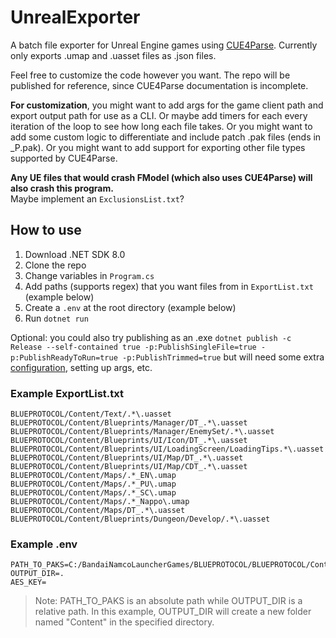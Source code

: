 # UnrealExporter
A batch file exporter for Unreal Engine games using [CUE4Parse](https://github.com/FabianFG/CUE4Parse). Currently only exports .umap and .uasset files as .json files.  

Feel free to customize the code however you want. The repo will be published for reference, since CUE4Parse documentation is incomplete.  

**For customization**, you might want to add args for the game client path and export output path for use as a CLI. Or maybe add timers for each every iteration of the loop to see how long each file takes. Or you might want to add some custom logic to differentiate and include patch .pak files (ends in _P.pak). Or you might want to add support for exporting other file types supported by CUE4Parse.

**Any UE files that would crash FModel (which also uses CUE4Parse) will also crash this program.**  
Maybe implement an `ExclusionsList.txt`?

## How to use
1. Download .NET SDK 8.0
2. Clone the repo
3. Change variables in `Program.cs`
4. Add paths (supports regex) that you want files from in `ExportList.txt` (example below)
5. Create a `.env` at the root directory (example below)
6. Run `dotnet run`

Optional: you could also try publishing as an .exe `dotnet publish -c Release --self-contained true -p:PublishSingleFile=true -p:PublishReadyToRun=true -p:PublishTrimmed=true` but will need some extra [configuration](https://learn.microsoft.com/en-us/dotnet/core/tools/dotnet-publish), setting up args, etc.

### Example ExportList.txt
```
BLUEPROTOCOL/Content/Text/.*\.uasset
BLUEPROTOCOL/Content/Blueprints/Manager/DT_.*\.uasset
BLUEPROTOCOL/Content/Blueprints/Manager/EnemySet/.*\.uasset
BLUEPROTOCOL/Content/Blueprints/UI/Icon/DT_.*\.uasset
BLUEPROTOCOL/Content/Blueprints/UI/LoadingScreen/LoadingTips.*\.uasset
BLUEPROTOCOL/Content/Blueprints/UI/Map/DT_.*\.uasset
BLUEPROTOCOL/Content/Blueprints/UI/Map/CDT_.*\.uasset
BLUEPROTOCOL/Content/Maps/.*_EN\.umap
BLUEPROTOCOL/Content/Maps/.*_PU\.umap
BLUEPROTOCOL/Content/Maps/.*_SC\.umap
BLUEPROTOCOL/Content/Maps/.*_Nappo\.umap
BLUEPROTOCOL/Content/Maps/DT_.*\.uasset
BLUEPROTOCOL/Content/Blueprints/Dungeon/Develop/.*\.uasset
```

### Example .env
```
PATH_TO_PAKS=C:/BandaiNamcoLauncherGames/BLUEPROTOCOL/BLUEPROTOCOL/Content/Paks
OUTPUT_DIR=.
AES_KEY=
```
> Note: PATH_TO_PAKS is an absolute path while OUTPUT_DIR is a relative path. In this example, OUTPUT_DIR will create a new folder named "Content" in the specified directory.